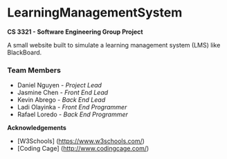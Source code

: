 # LearningManagementSystem
**CS 3321 - Software Engineering Group Project**

A small website built to simulate a learning management system (LMS) like BlackBoard.

### Team Members
* Daniel Nguyen - *Project Lead*
* Jasmine Chen - *Front End Lead*
* Kevin Abrego - *Back End Lead*
* Ladi Olayinka - *Front End Programmer*
* Rafael Loredo - *Back End Programmer*

**Acknowledgements**
* [W3Schools] (https://www.w3schools.com/)
* [Coding Cage] (http://www.codingcage.com/)
